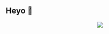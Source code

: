 ## Heyo 👋

<p align="center">
  <a href="https://skillicons.dev">
    <img src="https://skillicons.dev/icons?i=linux,vscode,github,raspberrypi,kubernetes,docker,terraform,grafana,prometheus&perline=3" />
  </a>
</p>
